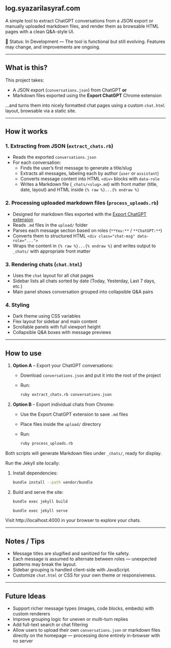 ## log.syazarilasyraf.com

A simple tool to extract ChatGPT conversations from a JSON export or manually uploaded markdown files, and render them as browsable HTML pages with a clean Q&A-style UI.


🚧 Status: In Development — The tool is functional but still evolving. Features may change, and improvements are ongoing.

---

## What is this?

This project takes:

- A JSON export (`conversations.json`) from ChatGPT **or**
- Markdown files exported using the **Export ChatGPT** Chrome extension

…and turns them into nicely formatted chat pages using a custom `chat.html` layout, browsable via a static site.

---

## How it works

### 1. Extracting from JSON (`extract_chats.rb`)

- Reads the exported `conversations.json`
- For each conversation:
  - Finds the user’s first message to generate a title/slug
  - Extracts all messages, labeling each by author (`user` or `assistant`)
  - Converts message content into HTML `<div>` blocks with `data-role`
  - Writes a Markdown file (`_chats/<slug>.md`) with front matter (title, date, layout) and HTML inside `{% raw %}...{% endraw %}`

### 2. Processing uploaded markdown files (`process_uploads.rb`)

- Designed for markdown files exported with the [Export ChatGPT extension](https://chromewebstore.google.com/detail/exportgpt-export-chatgpt/jamcijfplmgbngnppdhmbbogjebgfimn)
- Reads `.md` files in the `upload/` folder
- Parses each message section based on roles (`**You:**` / `**ChatGPT:**`)
- Converts them to structured HTML `<div class="chat-msg" data-role="...">`
- Wraps the content in `{% raw %}...{% endraw %}` and writes output to `_chats/` with appropriate front matter

### 3. Rendering chats (`chat.html`)

- Uses the `chat` layout for all chat pages
- Sidebar lists all chats sorted by date (Today, Yesterday, Last 7 days, etc.)
- Main panel shows conversation grouped into collapsible Q&A pairs

### 4. Styling

- Dark theme using CSS variables
- Flex layout for sidebar and main content
- Scrollable panels with full viewport height
- Collapsible Q&A boxes with message previews

---

## How to use

1. **Option A** – Export your ChatGPT conversations:
   - Download `conversations.json` and put it into the root of the project
   - Run:

     ```bash
     ruby extract_chats.rb conversations.json
     ```

2. **Option B** – Export individual chats from Chrome:
   - Use the Export ChatGPT extension to save `.md` files
   - Place files inside the `upload/` directory
   - Run:

     ```bash
     ruby process_uploads.rb
     ```

Both scripts will generate Markdown files under `_chats/`, ready for display.

Run the Jekyll site locally:

1. Install dependencies:

   ```bash
   bundle install --path vendor/bundle
   ```
2. Build and serve the site:

     ```bash
     bundle exec jekyll build
     ```

     ```bash
     bundle exec jekyll serve
     ```
     
Visit http://localhost:4000 in your browser to explore your chats.

---

## Notes / Tips

- Message titles are slugified and sanitized for file safety.
- Each message is assumed to alternate between roles — unexpected patterns may break the layout.
- Sidebar grouping is handled client-side with JavaScript.
- Customize `chat.html` or CSS for your own theme or responsiveness.

---

## Future Ideas

- Support richer message types (images, code blocks, embeds) with custom renderers  
- Improve grouping logic for uneven or multi-turn replies  
- Add full-text search or chat filtering  
- Allow users to upload their own `conversations.json` or markdown files directly on the homepage — processing done entirely in-browser with no server
